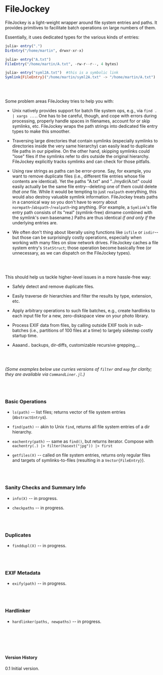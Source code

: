 # FileJockey

FileJockey is a light-weight wrapper around file system entries and paths. It provides primitives to facilitate batch operations on large numbers of them.

Essentially, it uses dedicated types for the various kinds of entries:

```julia
julia> entry(".")
DirEntry("/home/martin", drwxr-xr-x)

julia> entry("A.txt")
FileEntry("/home/martin/A.txt", -rw-r--r--, 4 bytes)

julia> entry("syml2A.txt")  #this is a symbolic link
Symlink{FileEntry}("/home/martin/syml2A.txt" -> "/home/martin/A.txt")
```

<br>
<br>

Some problem areas FileJockey tries to help you with:

* Unix natively provides support for batch file system ops, e.g., via `find . | xargs ...`. One has to be careful, though, and cope with errors during processing, properly handle spaces in filenames, account for or skip symlinks, etc. FileJockey wraps the path strings into dedicated file entry types to make this smoother.

* Traversing large directories that contain symlinks (especially symlinks to directories inside the very same hierarchy) can easily lead to duplicate file paths in our pipeline. On the other hand, skipping symlinks could "lose" files if the symlinks refer to dirs outside the original hierarchy. FileJockey explicitly tracks symlinks and can check for those pitfalls.

* Using raw strings as paths can be error-prone. Say, for example, you want to remove duplicate files (i.e., different file entries whose file contents are identical). Yet the paths "A.txt" and "../mydir/A.txt" could easily actually be the same file entry--deleting one of them could delete *that one* file. While it would be tempting to just `realpath` everything, this would also destroy valuable symlink information. FileJockey treats paths in a canonical way so you don't have to worry about `normpath`-/`abspath`-/`realpath`-ing anything. (For example, a `Symlink`'s file entry path consists of its "real" (symlink-free) dirname combined with the symlink's own basename.) Paths are thus identical *if and only if* the underlying entries are.

* We often don't thing about liberally using functions like `isfile` or `isdir`--but those can be surprisingly costly operations, especially when working with many files on slow network drives. FileJockey caches a file system entry's `StatStruct`; those operation become basically free (or unnecessary, as we can dispatch on the FileJockey types).

<br>
<br>

This should help us tackle higher-level issues in a more hassle-free way:

* Safely detect and remove duplicate files.

* Easily traverse dir hierarchies and filter the results by type, extension, etc.

* Apply arbitrary operations to such file batches, e.g., create hardlinks to each input file for a new, zero-diskspace view on your photo library.

* Process EXIF data from files, by calling outside EXIF tools in sub-batches (i.e., partitions of 100 files at a time) to largely sidestep costly startup time.

* Aaaand.. backups, dir-diffs, customizable recursive grepping,...

<br>
<br>

*(Some examples below use curries versions of `filter` and `map` for clarity; they are available via `CommandLiner.jl`.)*

<br>
<br>



### Basic Operations

* `ls(path)` -- list files; returns vector of file system entries (`AbstractEntry`s).

* `find(path)` -- akin to Unix `find`, returns all file system entries of a dir hierarchy.

* `eachentry(path)` -- same as `find()`, but returns iterator. Compose with `eachentry(.) |> filter(hasext("jpg")) |> first`

* `getfiles(X)` -- called on file system entries, returns only regular files and targets of symlinks-to-files (resulting in a `Vector{FileEntry}`).

<br>
<br>



### Sanity Checks and Summary Info

* `info(X)` -- in progress.

* `checkpaths` -- in progress.

<br>
<br>



### Duplicates

* `finddupl(X)` -- in progress.

<br>
<br>



### EXIF Metadata

* `exify(path)` -- in progress.

<br>
<br>



### Hardlinker

* `hardlinker(paths, newpaths)` -- in progress.


<!-- ### API

[in progress; use `?` in Julia on:]

`entry`

`ls`

`find` and `eachentry`


`getfiles` -->



<br>
<br>
<br>
<br>

#### Version History

0.1 Initial version.
